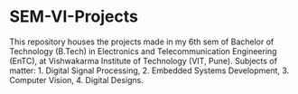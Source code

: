 # SEM-VI-Projects
This repository houses the projects made in my 6th sem of Bachelor of Technology (B.Tech) in Electronics and Telecommunication Engineering (EnTC), at Vishwakarma Institute of Technology (VIT, Pune). Subjects of matter: 1. Digital Signal Processing, 2. Embedded Systems Development, 3. Computer Vision, 4. Digital Designs.
